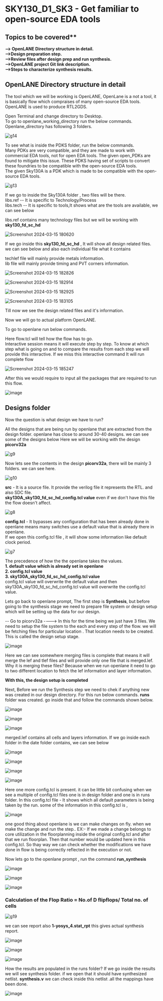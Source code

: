 # SKY130_D1_SK3 - Get familiar to open-source EDA tools
## Topics to be covered**
**--> OpenLANE Directory structure in detail.**  
**-->Design preparation step.**  
**-->Review files after design prep and run synthesis.**  
**-->OpenLANE project Git link description.**  
**-->Steps to characterize synthesis results.**  

## OpenLANE Directory structure in detail  

The tool which we will be working is OpenLANE,  OpenLane is a not a tool, it is basically flow  which compraises of many open-source EDA tools.
OpenLANE is used to produce RTL2GDS.

Open Terminal and change directory to Desktop.  
To go to openlane_working_directory run the below commands. Openlane_directory has following 3 folders. 

![g14](https://github.com/Gayathri4801/NASSCOM-VSD-IAT/assets/163323618/dbf3e5e4-fd67-43f7-9868-47c23effc689)

To see what is inside the PDKS folder, run the below commands.  
Many PDKs are very compatible, and they are made to work with commercial EDA tools, not for open EDA tools. The given open_PDKs are found to mitigate this issue. These PDKS having set of scripts to convert these foundries to be compatible with the open-source EDA tools.  
The given Sky130A is a PDK which is made to be compatible with the open-source EDA tools.

![g13](https://github.com/Gayathri4801/NASSCOM-VSD-IAT/assets/163323618/33b1052e-f567-4573-8f41-8a30e46d6a1f)

If we go to inside the Sky130A folder , two files will be there.  
libs.ref -- It is specific to Technology/Process  
libs.tech -- It is specific to tools,It shows what are the tools are available, we can see below  

libs.ref contains many technology files but we will be working with **sky130_fd_sc_hd**

![Screenshot 2024-03-15 180620](https://github.com/Gayathri4801/NASSCOM-VSD-IAT/assets/163323618/a0120398-c610-40fd-ad82-036eb59a495b)

If we go inside this **sky130_fd_sc_hd** , It will show all design related files. we can see below and also each individual file what it contains  

techlef file will mainly provide metals information.   
lib file will mainly provide timing and PVT corners information.

![Screenshot 2024-03-15 182826](https://github.com/Gayathri4801/NASSCOM-VSD-IAT/assets/163323618/d50e1d4d-a25c-442f-9639-7eae227b779b)

![Screenshot 2024-03-15 182914](https://github.com/Gayathri4801/NASSCOM-VSD-IAT/assets/163323618/616310f9-4003-4c92-8458-1db38d697c56)

![Screenshot 2024-03-15 182925](https://github.com/Gayathri4801/NASSCOM-VSD-IAT/assets/163323618/77de9d61-dafa-4cc2-a5b5-ca12e1fea12a)

![Screenshot 2024-03-15 183105](https://github.com/Gayathri4801/NASSCOM-VSD-IAT/assets/163323618/1368b2b1-3080-42db-abc9-c3540058d59e)

Till now we see the design related files and it's information.

Now we will go to actual platform OpenLANE.  

To go to openlane run below commands.  

Here flow.tcl will tell how the flow has to go.  
Interactive session means it will execute step by step. To know at which step what is going on and to compare the results from each step we will provide this interactive. If we miss this interactive command It will run complete flow

![Screenshot 2024-03-15 185247](https://github.com/Gayathri4801/NASSCOM-VSD-IAT/assets/163323618/23f500dd-2725-4eb2-8f27-9c87f6a6dd1c)

After this we would require to input all the packages that are required to run this flow.
      

![image](https://github.com/Gayathri4801/NASSCOM-VSD-IAT/assets/163323618/c0240f74-e73b-416d-84db-b4a813fad52e)

## Designs folder  
Now the question is what design we have to run?

All the designs that are being run by openlane that are extracted from the design folder. openlane has close to around 30-40 designs. we can see some of the designs below 
Here we will be working with the design **picorv32a**

![g9](https://github.com/Gayathri4801/NASSCOM-VSD-IAT/assets/163323618/0f59a1eb-6f4f-47c2-aa4c-6c615abef745)

Now lets see the contents in the design **picorv32a**, there will be mainly 3 folders. we can see here.

![g10](https://github.com/Gayathri4801/NASSCOM-VSD-IAT/assets/163323618/1dbcec3e-33e4-4385-b12f-c30a067c8e89)

**src** - It is a source file. It provide the verilog file it represents the RTL. and also SDC file.  
**sky130A_sky130_fd_sc_hd_config.tcl value**  even if we don't have this file the flow doesn't affect.  

![g8](https://github.com/Gayathri4801/NASSCOM-VSD-IAT/assets/163323618/e64cff61-796e-48ad-9367-a54f7c786438)

**config.tcl** - It bypasses any configuration that has been already done in openlane means many switches use a default value that is already there in openlane.  
If we open this config.tcl file , it will show some information like default clock period. 

![g7](https://github.com/Gayathri4801/NASSCOM-VSD-IAT/assets/163323618/b1a73894-bdbb-448d-8c57-0d229a2e6c4f)

The precedence of how the the openlane takes the values.  
**1. default value which is already set in openlane**  
**2. config.tcl value**  
**3. sky130A_sky130_fd_sc_hd_config.tcl value**  
config.tcl value will overwrite the default value and then sky130A_sky130_fd_sc_hd_config.tcl value will overwrite the config.tcl value.

Lets go back to openlane prompt, The first step is **Synthesis**, but before going to the synthesis stage we need to prepare file system or design setup which will be setting up the data for our design.

-- Go to picorv32a ----> In this for the time being we just have 3 files.  We need to setup the file system to the each and every step of the flow. we will be fetching files for particular location . That location needs to be created. This is called the design setup stage.    

![image](https://github.com/Gayathri4801/NASSCOM-VSD-IAT/assets/163323618/a0d9e4db-b958-4635-9853-558a70a7c7ca)

Here we can see somewhere merging files is complete that means it will merge the lef and tlef files and will provide only one file that is merged.lef.  
Why it is merging these files? Because when we run openlane it need to go to two different location to fetch the lef information and layer information.

**With this, the design setup is completed**

Next, Before we run the Synthesis step we need to chek if anything new was created in our design directory. For this run below commands. **runs** folder was created. go inside that and follow the commands shown below.

![image](https://github.com/Gayathri4801/NASSCOM-VSD-IAT/assets/163323618/2b376c26-1c76-4493-a5c9-1543d0bed107)

![image](https://github.com/Gayathri4801/NASSCOM-VSD-IAT/assets/163323618/e4424973-6276-4e96-b764-99c1e25c16c0)

![image](https://github.com/Gayathri4801/NASSCOM-VSD-IAT/assets/163323618/8bb4d5f5-db65-40ad-8c3d-dcf5634fcfd1)

merged.lef contains all cells and layers information. 
If we go inside each folder in the date folder contains, we can see below  

![image](https://github.com/Gayathri4801/NASSCOM-VSD-IAT/assets/163323618/5aaf75ac-4e26-4cee-a6e3-ee6971bd592e)

![image](https://github.com/Gayathri4801/NASSCOM-VSD-IAT/assets/163323618/95413507-ec99-476b-a57f-7eb7b400b087)

![image](https://github.com/Gayathri4801/NASSCOM-VSD-IAT/assets/163323618/2c9a93ef-bc72-497f-abbf-cd303777875d)

![image](https://github.com/Gayathri4801/NASSCOM-VSD-IAT/assets/163323618/7904fa52-d83b-4bad-810c-fb59eb9c6b0b)

Here one more config.tcl is present. it can be little bit confusing when we see a multiple of config.tcl files one is in design folder and one is in runs folder.
In this config.tcl file - It shows which all default parameters is being taken by the run. some of the information in this config.tcl is ,

![image](https://github.com/Gayathri4801/NASSCOM-VSD-IAT/assets/163323618/eba109dc-2bd0-4500-bab6-f87ce35a7866)

one good thing about openlane is we can make changes on fly. when we make the change and run the step.. EX:- If we made a change belongs to core utilization in the floorplanning inside the original config.tcl and after that we run floorplan. Then that number would be updated here in this config.tcl. So thay way we can check whether the modifications we have done in flow is being correctly reflected in the execution or not.


Now lets go to the openlane prompt , run the command **run_synthesis**  

![image](https://github.com/Gayathri4801/NASSCOM-VSD-IAT/assets/163323618/2523939c-f093-4ac4-940b-0f546efafce8)

![image](https://github.com/Gayathri4801/NASSCOM-VSD-IAT/assets/163323618/623ef1df-251a-466e-afc9-2c53fc343b82)


![image](https://github.com/Gayathri4801/NASSCOM-VSD-IAT/assets/163323618/436e1e14-bb16-4cc1-a5fd-1070e95d7fd7)


### Calculation of the Flop Ratio  =  No.of D flipflops/ Total no. of cells

![g19](https://github.com/Gayathri4801/NASSCOM-VSD-IAT/assets/163323618/92c2117e-8fba-442a-bea8-13ac5de6d00f)

we can see report also
**1-yosys_4.stat_rpt** this gives actual synthesis report.

![image](https://github.com/Gayathri4801/NASSCOM-VSD-IAT/assets/163323618/887aad27-3a6f-4f49-b05d-2b6bd7126664)

![image](https://github.com/Gayathri4801/NASSCOM-VSD-IAT/assets/163323618/2c86bc89-5e01-4aba-9de3-96af16f4ef2f)

![image](https://github.com/Gayathri4801/NASSCOM-VSD-IAT/assets/163323618/71389f65-095c-4198-9c7d-5a5f80ab17cc)

How the results are populated in the runs folder? If we go inside the results we will see synthesis folder. if we open that it should have synthesized netlist. **synthesis.v**
we can check inside this netlist .all the mappings have been done.

![image](https://github.com/Gayathri4801/NASSCOM-VSD-IAT/assets/163323618/6adca104-3e7b-4d67-87f1-5f41f43ec6ce)



